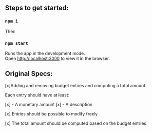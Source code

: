 ## Steps to get started:

### `npm i`
Then
### `npm start`

Runs the app in the development mode.\
Open [http://localhost:3000](http://localhost:3000) to view it in the browser.


## Original Specs:

[x]Adding and removing budget entries and computing a total amount. 

Each entry should have at least:

[x] - A monetary amount
[x] - A description

[x] Entries should be possible to modify freely

[x] The total amount should be computed based on the budget entries.

